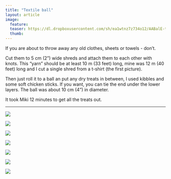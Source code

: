 ```yaml
---
title: "Textile ball"
layout: article
image:
  feature:
  teaser: https://dl.dropboxusercontent.com/sh/ea1wtnz7z734o12/AABalE-tSxkSFN7y3DVo65pMa/aktivointi/kangaspallo/DSC38537-245px.jpg
  thumb:
---
```


If you are about to throw away any old clothes, sheets or towels - don’t.

Cut them to 5 cm (2”) wide shreds and attach them to each other with knots. This “yarn” should be at least 10 m (33 feet) long, mine was 12 m (40 feet) long and I cut a single shred from a t-shirt (the first picture).

Then just roll it to a ball an put any dry treats in between, I used kibbles and some soft chicken sticks. If you want, you can tie the end under the lower layers. The ball was about 10 cm (4”) in diameter.

It took Miki 12 minutes to get all the treats out.

---

[![](https://dl.dropboxusercontent.com/sh/ea1wtnz7z734o12/AADlRHXoz5UlW5xjcNBFtk1Ra/aktivointi/kangaspallo/DSC38431-800px.jpg)](https://dl.dropboxusercontent.com/sh/ea1wtnz7z734o12/AAA8zuO3OIf7zd1LjG3quL3Ra/aktivointi/kangaspallo/DSC38431.jpg)

[![](https://dl.dropboxusercontent.com/sh/ea1wtnz7z734o12/AADTajj3HJKiZv1JfaEkiK8Da/aktivointi/kangaspallo/DSC38449-800px.jpg)](https://dl.dropboxusercontent.com/sh/ea1wtnz7z734o12/AAAWueZ9OHo9Y1kpwDWexg2Oa/aktivointi/kangaspallo/DSC38449.jpg)

[![](https://dl.dropboxusercontent.com/sh/ea1wtnz7z734o12/AADquWm-W30AdMhtzJbL5iXsa/aktivointi/kangaspallo/DSC38460-800px.jpg)](https://dl.dropboxusercontent.com/sh/ea1wtnz7z734o12/AAAEAyvzuUSv2T2WXt8HBM35a/aktivointi/kangaspallo/DSC38460.jpg)

[![](https://dl.dropboxusercontent.com/sh/ea1wtnz7z734o12/AACkMfJm0IlMDV6F-Ode7U4Ga/aktivointi/kangaspallo/DSC38520-800px.jpg)](https://dl.dropboxusercontent.com/sh/ea1wtnz7z734o12/AACHGXXLZcIHDSiBN63h6W6za/aktivointi/kangaspallo/DSC38520.jpg)

[![](https://dl.dropboxusercontent.com/sh/ea1wtnz7z734o12/AACVIMGhhwz5anib8zPSbwK2a/aktivointi/kangaspallo/DSC38537-800px.jpg)](https://dl.dropboxusercontent.com/sh/ea1wtnz7z734o12/AADN4tZTBhBXDh7gKU8GTu_Sa/aktivointi/kangaspallo/DSC38537.jpg)

[![](https://dl.dropboxusercontent.com/sh/ea1wtnz7z734o12/AACIym-KLy9jaLzu4WSxhC1wa/aktivointi/kangaspallo/DSC38589-800px.jpg)](https://dl.dropboxusercontent.com/sh/ea1wtnz7z734o12/AAAIlLOcE2V-y4Bn7TDUKTyka/aktivointi/kangaspallo/DSC38589.jpg)

[![](https://dl.dropboxusercontent.com/sh/ea1wtnz7z734o12/AAAUrZL2YJne9SW2rbfhQibga/aktivointi/kangaspallo/DSC38443-800px.jpg)](https://dl.dropboxusercontent.com/sh/ea1wtnz7z734o12/AADQuxDfa7c_XFxent8h1DyCa/aktivointi/kangaspallo/DSC38443.jpg)
